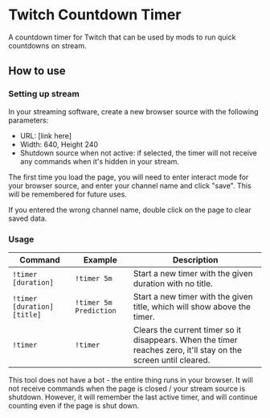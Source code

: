 # Twitch Countdown Timer

A countdown timer for Twitch that can be used by mods to run quick countdowns on stream.

## How to use

### Setting up stream

In your streaming software, create a new browser source with the following parameters: 

- URL: [link here]
- Width: 640, Height 240
- Shutdown source when not active: if selected, the timer will not receive any commands when it's hidden in your stream.

The first time you load the page, you will need to enter interact mode for your browser source, and enter your channel name and click "save". This will be remembered for future uses. 

If you entered the wrong channel name, double click on the page to clear saved data.

### Usage

| Command | Example | Description |
| --------------------------- | ---------------------- | ---------------------------------------------------------------|
| `!timer [duration]`         | `!timer 5m`            | Start a new timer with the given duration with no title. |
| `!timer [duration] [title]` | `!timer 5m Prediction` | Start a new timer with the given title, which will show above the timer. |
| `!timer` | `!timer` | Clears the current timer so it disappears. When the timer reaches zero, it'll stay on the screen until cleared. |

This tool does not have a bot - the entire thing runs in your browser. It will not receive commands when the page is closed / your stream source is shutdown. However, it will remember the last active timer, and will continue counting even if the page is shut down.
